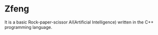 Zfeng
=====

It is a basic Rock-paper-scissor AI(Artificial Intelligence) written in the C++ programming language.
